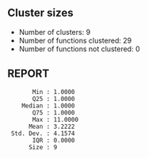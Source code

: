 ## Cluster sizes
* Number of clusters: 9
* Number of functions clustered: 29
* Number of functions not clustered: 0

## REPORT
```
       Min : 1.0000
       Q25 : 1.0000
    Median : 1.0000
       Q75 : 1.0000
       Max : 11.0000
      Mean : 3.2222
 Std. Dev. : 4.1574
       IQR : 0.0000
      Size : 9
```
